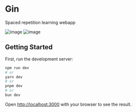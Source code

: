 # Gin

Spaced repetition learning webapp

![image](https://github.com/etherbits/gin/assets/43289097/fcea0fde-0ab6-42fb-90dd-62f435f3f4e6)
![image](https://github.com/etherbits/gin/assets/43289097/8cbbcf77-715a-4587-b4ae-2094d83e6d20)

## Getting Started

First, run the development server:

```bash
npm run dev
# or
yarn dev
# or
pnpm dev
# or
bun dev
```

Open [http://localhost:3000](http://localhost:3000) with your browser to see the result.
